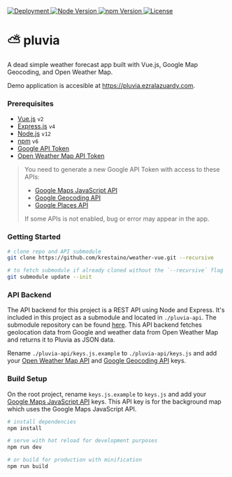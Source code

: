 <a href="https://pluvia.ezralazuardy.com">
  <img src="https://therealsujitk-vercel-badge.vercel.app/?app=2KTy9vCrCk" alt="Deployment">
</a>
<a href="https://nodejs.org/en/download">
    <img alt="Node Version" src="https://img.shields.io/badge/node-%3E%3D%2012-brightgreen">
</a>
<a href="https://nodejs.org/en/download">
    <img alt="npm Version" src="https://img.shields.io/badge/npm-%3E%3D%206-red">
</a>
<a href="https://github.com/ezralazuardy/ezralazuardy.com/blob/master/LICENSE">
  <img src="https://img.shields.io/github/license/ezralazuardy/ezralazuardy.com" alt="License">
</a>

# ⛅ pluvia

A dead simple weather forecast app built with Vue.js, Google Map Geocoding, and Open Weather Map.

Demo application is accesible at https://pluvia.ezralazuardy.com.

### Prerequisites

* [Vue.js](https://vuejs.org) `v2`
* [Express.js](https://expressjs.com) `v4`
* [Node.js](https://nodejs.org) `v12`
* [npm](https://nodejs.org) `v6`
* [Google API Token](https://developers.google.com/maps/documentation/javascript/get-api-key)
* [Open Weather Map API Token](https://home.openweathermap.org/api_keys)

> You need to generate a new Google API Token with access to these APIs:
> * [Google Maps JavaScript API](https://developers.google.com/maps/documentation/javascript/get-api-key)
> * [Google Geocoding API](https://developers.google.com/maps/documentation/geocoding/get-api-key)
> * [Google Places API](https://developers.google.com/places/web-service/autocomplete)
>
> If some APIs is not enabled, bug or error may appear in the app.

### Getting Started

```bash
# clone repo and API submodule
git clone https://github.com/krestaino/weather-vue.git --recursive

# to fetch submodule if already cloned without the `--recursive` flag
git submodule update --init
```

### API Backend

The API backend for this project is a REST API using Node and Express. It's included in this project as a submodule and
located in `./pluvia-api`. The submodule repository can be found [here](https://github.com/ezralazuardy/pluvia-api).
This API backend fetches geolocation data from Google and weather data from Open Weather Map and returns it to Pluvia as
JSON data.

Rename `./pluvia-api/keys.js.example` to `./pluvia-api/keys.js` and add
your [Open Weather Map API](https://home.openweathermap.org/api_keys)
and [Google Geocoding API](https://developers.google.com/maps/documentation/geocoding/get-api-key) keys.

### Build Setup

On the root project, rename `keys.js.example` to `keys.js` and add
your [Google Maps JavaScript API](https://developers.google.com/maps/documentation/javascript/get-api-key) keys. This
API key is for the background map which uses the Google Maps JavaScript API.

``` bash
# install dependencies
npm install

# serve with hot reload for development purposes
npm run dev

# or build for production with minification
npm run build
```
